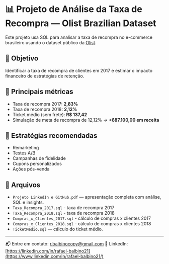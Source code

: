 # 📊 Projeto de Análise da Taxa de Recompra — Olist Brazilian Dataset

Este projeto usa SQL para analisar a taxa de recompra no e-commerce brasileiro usando o dataset público da [Olist](https://www.kaggle.com/datasets/olistbr/brazilian-ecommerce).

## 🎯 Objetivo
Identificar a taxa de recompra de clientes em 2017 e estimar o impacto financeiro de estratégias de retenção.

## 📌 Principais métricas
- Taxa de recompra 2017: **2,83%**
- Taxa de recompra 2018: **2,12%**
- Ticket médio (sem frete): **R$ 137,42**
- Simulação de meta de recompra de 12,12% → **+687.100,00 em receita**

## 🧠 Estratégias recomendadas
- Remarketing
- Testes A/B
- Campanhas de fidelidade
- Cupons personalizados
- Ações pós-venda

## 📁 Arquivos
- `Projeto LinkedIn e GitHub.pdf` — apresentação completa com análise, SQL e insights.
- `Taxa_Recompra_2017.sql` - taxa de recompra 2017
- `Taxa_Recompra_2018.sql` - taxa de recompra 2018
- `Compras_x_Clientes_2017.sql` - cálculo de compras x clientes 2017
- `Compras_x_Clientes_2018.sql` - cálculo de compras x clientes 2018
- `TicketMedio.sql` — cálculo do ticket médio.
  
---

📬 Entre em contato: r.balbinocopy@gmail.com
💼 LinkedIn: [https://linkedin.com/in/rafael-balbino21](https://www.linkedin.com/in/rafael-balbino21/)
